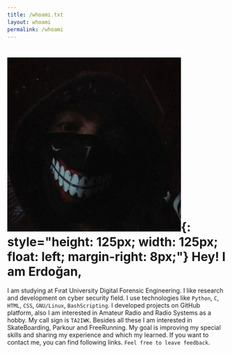 ```yaml
---
title: /whoami.txt
layout: whoami
permalink: /whoami
---
```

# ![](./eredot_pkfr.jpg){: style="height: 125px; width: 125px; float: left; margin-right: 8px;"} Hey! I am Erdoğan,
I am studying at Fırat University Digital Forensic Engineering. I like research and development on cyber security field. I use technologies like `Python`, `C`, `HTML`, `CSS`, `GNU/Linux`, `BashScripting`. I developed projects on GitHub platform, also I am interested in Amateur Radio and Radio Systems as a hobby. My call sign is `TA2IWK`. Besides all these I am interested in SkateBoarding, Parkour and FreeRunning. My goal is improving my special skills and sharing my experience and which my learned. If you want to contact me, you can find following links. `Feel free to leave feedback`.
